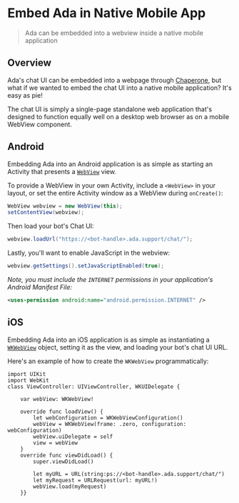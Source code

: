 # Embed Ada in Native Mobile App

> Ada can be embedded into a webview inside a native mobile application

## Overview

Ada's chat UI can be embedded into a webpage through [Chaperone](https://github.com/AdaSupport/docs/blob/master/chaperone.md), but what if we wanted to embed the chat UI into a native mobile application? It's easy as pie!

The chat UI is simply a single-page standalone web application that's designed to function equally well on a desktop web browser as on a mobile WebView component.

## Android

Embedding Ada into an Android application is as simple as starting an Activity that presents a [`WebView`](https://developer.android.com/reference/android/webkit/WebView) view.

To provide a WebView in your own Activity, include a `<WebView>` in your layout, or set the entire Activity window as a WebView during `onCreate()`:

```java
WebView webview = new WebView(this);
setContentView(webview);
```

Then load your bot's Chat UI:

```java
webview.loadUrl("https://<bot-handle>.ada.support/chat/");
```

Lastly, you'll want to enable JavaScript in the webview:

```java
webview.getSettings().setJavaScriptEnabled(true);
```

*Note, you must include the `INTERNET` permissions in your application's Android Manifest File:*

```xml
<uses-permission android:name="android.permission.INTERNET" />
```

## iOS

Embedding Ada into an iOS application is as simple as instantiating a [`WKWebView`](https://developer.apple.com/documentation/webkit/wkwebview) object, setting it as the view, and loading your bot's chat UI URL.

Here's an example of how to create the `WKWebView` programmatically:

```objc
import UIKit
import WebKit
class ViewController: UIViewController, WKUIDelegate {

    var webView: WKWebView!

    override func loadView() {
        let webConfiguration = WKWebViewConfiguration()
        webView = WKWebView(frame: .zero, configuration: webConfiguration)
        webView.uiDelegate = self
        view = webView
    }
    override func viewDidLoad() {
        super.viewDidLoad()

        let myURL = URL(string:ps://<bot-handle>.ada.support/chat/")
        let myRequest = URLRequest(url: myURL!)
        webView.load(myRequest)
    }}
```
